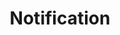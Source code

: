 ---
# -------------------------- #
#        CONTENT TYPE        #
# -------------------------- #

product-type: "connect"
content-type: "api-object"
endpoint: "notifications"
order: 10


# -------------------------- #
#        OBJECT INFO         #
# -------------------------- #

title: "Notification"
endpoint-url: "/notifications/public/v1/api"

description: |
  {{ api.core-objects.notifications.description | flatify }} This applies to the [Custom email notification list]({{ link.account.customize-notifications | prepend: site.baseurl }}) and [Post-load hook]({{ link.account.post-load-notifications | prepend: site.baseurl }}) features.
intro-short: "Create, pause, unpause, and delete notification settings for a Stitch client account" # Used in the API functionality section of the docs


# -------------------------- #
#        VERSION INFO        #
# -------------------------- #

latest-version: "1"
versions:
  - number: "1"
    deprecated: false


# -------------------------- #
#      AVAILABLE METHODS     #
# -------------------------- #

available-methods:
  - id: "create-custom-notification-recipient"
    title: "Create a custom email"
    method: "post"
    short: "{{ api.core-objects.notifications.custom-emails.post.description | flatify }}"

  - id: "disable-custom-notification-recipient"
    title: "Disable a custom email"
    method: "put"
    short: "{{ api.core-objects.notifications.custom-emails.disable.description | flatify }}"

  - id: "enable-custom-notification-recipient"
    title: "Re-enable a custom email"
    method: "put"
    short: "{{ api.core-objects.notifications.custom-emails.re-enable.description | flatify }}"

  - id: "list-custom-notification-recipients"
    title: "List custom emails"
    method: "get"
    short: "{{ api.core-objects.notifications.custom-emails.list.description | flatify }}"

  - id: "delete-custom-notification-recipient"
    title: "Delete a custom email"
    method: "delete"
    short: "{{ api.core-objects.notifications.custom-emails.delete.description | flatify }}"

  - id: "create-hook-notification"
    title: "Create a webhook"
    method: "post"
    short: "{{ api.core-objects.notifications.hooks.post.description | flatify }}"

  - id: "disable-hook-notification"
    title: "Disable a webhook"
    method: "put"
    short: "{{ api.core-objects.notifications.hooks.disable.description | flatify }}"

  - id: "enable-hook-notification"
    title: "Re-enable a webhook"
    method: "put"
    short: "{{ api.core-objects.notifications.hooks.re-enable.description | flatify }}"

  - id: "list-hook-notifications"
    title: "List webhooks"
    method: "get"
    short: "{{ api.core-objects.notifications.hooks.list.description | flatify }}"

  - id: "delete-hook-notification"
    title: "Delete a webhook"
    method: "delete"
    short: "{{ api.core-objects.notifications.hooks.delete.description | flatify }}"



# -------------------------- #
#      OBJECT ATTRIBUTES     #
# -------------------------- #

object-attributes:
  - name: "id"
    type: "integer"
    description: "The notification ID."
    example-value: |
      9

  - name: "client_id"
    type: "integer"
    description: "The ID of the Stitch client account."
    example-value: |
      116078

  - name: "created_at"
    type: "date-time"
    description: "The time at which the notification was created."
    example-value: |
      2019-07-16T16:51:20Z

  - name: "modified_at"
    type: "date-time"
    description: "The time at which the notification was last modified."
    example-value: |
      2019-07-16T16:51:20Z

  - name: "disabled_at"
    type: "date-time"
    description: |
      The time at which the notification was disabled. This will be `null` unless the notification has been disabled.
    example-value: |
      null

  - name: "email_address"
    type: "string"
    description: |
      **Applicable to custom email notifications only.** The email address of the custom notification recipient.
    example-value: |
      stitch-custom-notification@yourdomain.com

  - name: "version"
    type: "integer"
    description: |
      **Applicable to custom email notifications only.** The version of the hook service the notification is using.
    example-value: |
      1

  - name: "type"
    type: "string"
    description: |
      **Applicable to hook notifications only.** The type of the notification.
    example-value: |
      post_load

  - name: "config"
    type: "object"
    description: "**Applicable to hook notifications only.** The configuration for the hook."

    subattributes:
      - name: "url"
        type: "string"
        description: "**Applicable to hook notifications only.** The webhook URL that Stitch should deliver hook notifications to."
        example-value: |
          https://hooks.zapier.com/hooks/catch/some-hook-id
---
